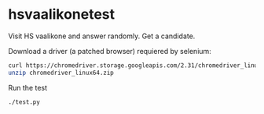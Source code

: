 # hsvaalikonetest

Visit HS vaalikone and answer randomly. Get a candidate.

Download a driver (a patched browser) requiered by selenium:
```sh
curl https://chromedriver.storage.googleapis.com/2.31/chromedriver_linux64.zip
unzip chromedriver_linux64.zip
```

Run the test
```
./test.py
```

